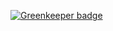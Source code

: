 

[![Greenkeeper badge](https://badges.greenkeeper.io/cerico/garden-router.svg)](https://greenkeeper.io/)